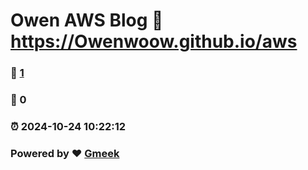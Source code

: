 # Owen AWS Blog :link: https://Owenwoow.github.io/aws 
### :page_facing_up: [1](https://Owenwoow.github.io/aws/tag.html) 
### :speech_balloon: 0 
### :alarm_clock: 2024-10-24 10:22:12 
### Powered by :heart: [Gmeek](https://github.com/Meekdai/Gmeek)
